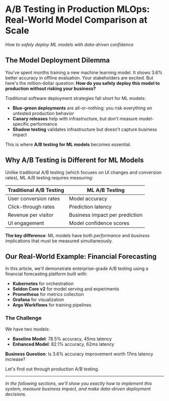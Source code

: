 # A/B Testing in Production MLOps: Real-World Model Comparison at Scale

*How to safely deploy ML models with data-driven confidence*

## The Model Deployment Dilemma

You've spent months training a new machine learning model. It shows 3.6% better accuracy in offline evaluation. Your stakeholders are excited. But here's the million-dollar question: **How do you safely deploy this model to production without risking your business?**

Traditional software deployment strategies fall short for ML models:

- **Blue-green deployments** are all-or-nothing: you risk everything on untested production behavior
- **Canary releases** help with infrastructure, but don't measure model-specific performance
- **Shadow testing** validates infrastructure but doesn't capture business impact

This is where **A/B testing for ML models** becomes essential.

## Why A/B Testing is Different for ML Models

Unlike traditional A/B testing (which focuses on UI changes and conversion rates), ML A/B testing requires measuring:

| Traditional A/B Testing | ML A/B Testing |
|------------------------|----------------|
| User conversion rates | Model accuracy |
| Click-through rates | Prediction latency |
| Revenue per visitor | Business impact per prediction |
| UI engagement | Model confidence scores |

**The key difference**: ML models have both *performance* and *business* implications that must be measured simultaneously.

## Our Real-World Example: Financial Forecasting

In this article, we'll demonstrate enterprise-grade A/B testing using a financial forecasting platform built with:

- **Kubernetes** for orchestration
- **Seldon Core v2** for model serving and experiments
- **Prometheus** for metrics collection
- **Grafana** for visualization
- **Argo Workflows** for training pipelines

### The Challenge

We have two models:
- **Baseline Model**: 78.5% accuracy, 45ms latency
- **Enhanced Model**: 82.1% accuracy, 62ms latency

**Business Question**: Is 3.6% accuracy improvement worth 17ms latency increase?

Let's find out through production A/B testing.

---

*In the following sections, we'll show you exactly how to implement this system, measure business impact, and make data-driven deployment decisions.*